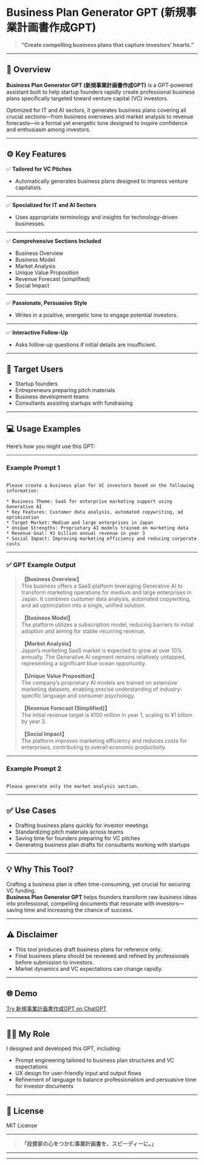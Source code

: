 # Business Plan Generator GPT (新規事業計画書作成GPT)

> **“Create compelling business plans that capture investors’ hearts.”**

---

## 📌 Overview

**Business Plan Generator GPT (新規事業計画書作成GPT)** is a GPT-powered assistant built to help startup founders rapidly create professional business plans specifically targeted toward venture capital (VC) investors.

Optimized for IT and AI sectors, it generates business plans covering all crucial sections—from business overviews and market analysis to revenue forecasts—in a formal yet energetic tone designed to inspire confidence and enthusiasm among investors.

---

## ⚙️ Key Features

✅ **Tailored for VC Pitches**

- Automatically generates business plans designed to impress venture capitalists.

---

✅ **Specialized for IT and AI Sectors**

- Uses appropriate terminology and insights for technology-driven businesses.

---

✅ **Comprehensive Sections Included**

- Business Overview
- Business Model
- Market Analysis
- Unique Value Proposition
- Revenue Forecast (simplified)
- Social Impact

---

✅ **Passionate, Persuasive Style**

- Writes in a positive, energetic tone to engage potential investors.

---

✅ **Interactive Follow-Up**

- Asks follow-up questions if initial details are insufficient.

---

## 🎯 Target Users

- Startup founders
- Entrepreneurs preparing pitch materials
- Business development teams
- Consultants assisting startups with fundraising

---

## 💻 Usage Examples

Here’s how you might use this GPT:

---

### Example Prompt 1

```

Please create a business plan for VC investors based on the following information:

* Business Theme: SaaS for enterprise marketing support using Generative AI
* Key Features: Customer data analysis, automated copywriting, ad optimization
* Target Market: Medium and large enterprises in Japan
* Unique Strengths: Proprietary AI models trained on marketing data
* Revenue Goal: ¥1 billion annual revenue in year 3
* Social Impact: Improving marketing efficiency and reducing corporate costs

```

---

### ✅ GPT Example Output

> **【Business Overview】**  
> This business offers a SaaS platform leveraging Generative AI to transform marketing operations for medium and large enterprises in Japan. It combines customer data analysis, automated copywriting, and ad optimization into a single, unified solution.  
>  
> **【Business Model】**  
> The platform utilizes a subscription model, reducing barriers to initial adoption and aiming for stable recurring revenue.  
>  
> **【Market Analysis】**  
> Japan’s marketing SaaS market is expected to grow at over 10% annually. The Generative AI segment remains relatively untapped, representing a significant blue ocean opportunity.  
>  
> **【Unique Value Proposition】**  
> The company’s proprietary AI models are trained on extensive marketing datasets, enabling precise understanding of industry-specific language and consumer psychology.  
>  
> **【Revenue Forecast (Simplified)】**  
> The initial revenue target is ¥100 million in year 1, scaling to ¥1 billion by year 3.  
>  
> **【Social Impact】**  
> The platform improves marketing efficiency and reduces costs for enterprises, contributing to overall economic productivity.

---

### Example Prompt 2

```

Please generate only the market analysis section.

```

---

## ✅ Use Cases

- Drafting business plans quickly for investor meetings
- Standardizing pitch materials across teams
- Saving time for founders preparing for VC pitches
- Generating business plan drafts for consultants working with startups

---

## 💡 Why This Tool?

Crafting a business plan is often time-consuming, yet crucial for securing VC funding.  
**Business Plan Generator GPT** helps founders transform raw business ideas into professional, compelling documents that resonate with investors—saving time and increasing the chance of success.

---

## ⚠️ Disclaimer

- This tool produces draft business plans for reference only.
- Final business plans should be reviewed and refined by professionals before submission to investors.
- Market dynamics and VC expectations can change rapidly.

---

## 🌐 Demo

[Try 新規事業計画書作成GPT on ChatGPT](https://chatgpt.com/g/g-6871b4d7f7e08191b14c5a206eac03b2-xin-gui-shi-ye-ji-hua-shu-zuo-cheng-gpt)

---

## 👨‍💻 My Role

I designed and developed this GPT, including:

- Prompt engineering tailored to business plan structures and VC expectations
- UX design for user-friendly input and output flows
- Refinement of language to balance professionalism and persuasive tone for investor documents

---

## 📄 License

MIT License

---

> **「投資家の心をつかむ事業計画書を、スピーディーに。」**

---

---
